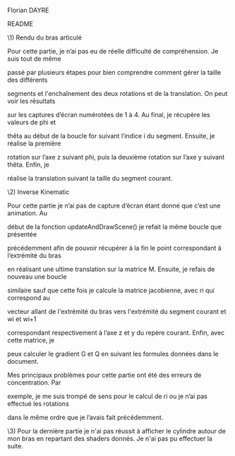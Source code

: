 

Florian DAYRE

README

\1) Rendu du bras articulé

Pour cette partie, je n’ai pas eu de réelle difficulté de compréhension. Je suis tout de même

passé par plusieurs étapes pour bien comprendre comment gérer la taille des différents

segments et l'enchaînement des deux rotations et de la translation. On peut voir les résultats

sur les captures d’écran numérotées de 1 à 4. Au final, je récupère les valeurs de phi et

thêta au début de la boucle for suivant l’indice i du segment. Ensuite, je réalise la première

rotation sur l’axe z suivant phi, puis la deuxième rotation sur l’axe y suivant thêta. Enfin, je

réalise la translation suivant la taille du segment courant.

\2) Inverse Kinematic

Pour cette partie je n’ai pas de capture d’écran étant donné que c’est une animation. Au

début de la fonction updateAndDrawScene() je refait la même boucle que présentée

précédemment afin de pouvoir récupérer à la fin le point correspondant à l’extrémité du bras

en réalisant une ultime translation sur la matrice M. Ensuite, je refais de nouveau une boucle

similaire sauf que cette fois je calcule la matrice jacobienne, avec ri qui correspond au

vecteur allant de l'extrémité du bras vers l'extrémité du segment courant et wi et wi+1

correspondant respectivement à l’axe z et y du repère courant. Enfin, avec cette matrice, je

peux calculer le gradient G et Q en suivant les formules données dans le document.

Mes principaux problèmes pour cette partie ont été des erreurs de concentration. Par

exemple, je me suis trompé de sens pour le calcul de ri ou je n’ai pas effectué les rotations

dans le même ordre que je l’avais fait précédemment.

\3) Pour la dernière partie je n'ai pas réussit à afficher le cylindre autour de mon bras en repartant des shaders donnés. Je n'ai pas pu effectuer la suite.

